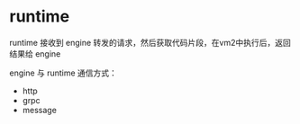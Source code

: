# runtime

runtime 接收到 engine 转发的请求，然后获取代码片段，在vm2中执行后，返回结果给 engine

engine 与 runtime 通信方式：
* http
* grpc
* message
